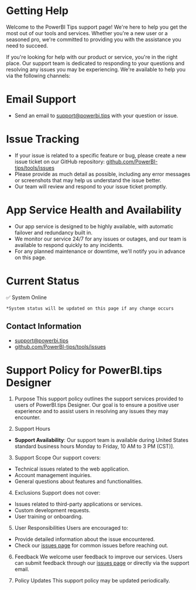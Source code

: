 **Getting Help**
===============
Welcome to the PowerBI Tips support page! We're here to help you get the most out of our tools and services. Whether you're a new user or a seasoned pro, we're committed to providing you with the assistance you need to succeed.

If you're looking for help with our product or service, you're in the right place. Our support team is dedicated to responding to your questions and resolving any issues you may be experiencing. We're available to help you via the following channels:

# Email Support

* Send an email to [support@powerbi.tips](mailto:support@powerbi.tips) with your question or issue.

# Issue Tracking

* If your issue is related to a specific feature or bug, please create a new issue ticket on our GitHub repository: [github.com/PowerBI-tips/tools/issues](github.com/PowerBI-tips/tools/issues)
* Please provide as much detail as possible, including any error messages or screenshots that may help us understand the issue better.
* Our team will review and respond to your issue ticket promptly.

# App Service Health and Availability

- Our app service is designed to be highly available, with automatic failover and redundancy built in.
- We monitor our service 24/7 for any issues or outages, and our team is available to respond quickly to any incidents.
- For any planned maintenance or downtime, we'll notify you in advance on this page.

# Current Status

<span>✅ System Online</span>

`*System status will be updated on this page if any change occurs`

**Contact Information**
----------------------

* [support@powerbi.tips](mailto:support@powerbi.tips)
* [github.com/PowerBI-tips/tools/issues](github.com/PowerBI-tips/tools/issues)

# Support Policy for PowerBI.tips Designer

1. Purpose
This support policy outlines the support services provided to users of PowerBI.tips Designer. Our goal is to ensure a positive user experience and to assist users in resolving any issues they may encounter.

2. Support Hours
- **Support Availability**: Our support team is available during United States standard business hours Monday to Friday, 10 AM to 3 PM (CST)].

3. Support Scope
Our support covers:
- Technical issues related to the web application.
- Account management inquiries.
- General questions about features and functionalities.

4. Exclusions
Support does not cover:
- Issues related to third-party applications or services.
- Custom development requests.
- User training or onboarding.

5. User Responsibilities
Users are encouraged to:
- Provide detailed information about the issue encountered.
- Check our [issues page](github.com/PowerBI-tips/tools/issues) for common issues before reaching out.

6. Feedback
We welcome user feedback to improve our services. Users can submit feedback through our [issues page](github.com/PowerBI-tips/tools/issues) or directly via the support email.

7. Policy Updates
This support policy may be updated periodically.


